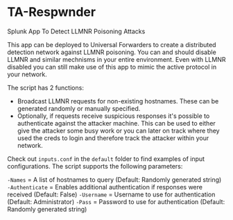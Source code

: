 # TA-Respwnder
Splunk App To Detect LLMNR Poisoning Attacks

This app can be deployed to Universal Forwarders to create a distributed detection network against LLMNR poisoning. You can and should disable LLMNR and similar mechnisms in your entire environment. Even with LLMNR disabled you can still make use of this app to mimic the active protocol in your network.  

The script has 2 functions:
  - Broadcast LLMNR requests for non-existing hostnames. These can be generated randomly or manually specified.
  - Optionally, if requests receive suspicious responses it's possible to authenticate against the attacker machine. This can be used to either give the attacker some busy work or you can later on track where they used the creds to login and therefore track the attacker within your network.

Check out `inputs.conf` in the `default` folder to find examples of input configurations.
The script supports the following parameters:

`-Names` = A list of hostnames to query  (Default: Randomly generated string)
`-Authenticate` = Enables additional authentication if responses were received (Default: False)
`-Username` = Username to use for authentication  (Default: Administrator)
`-Pass` = Password to use for authentication (Default: Randomly generated string)